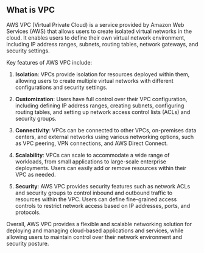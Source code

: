 ## What is VPC

AWS VPC (Virtual Private Cloud) is a service provided by Amazon Web Services (AWS) that allows users to create isolated virtual networks in the cloud. It enables users to define their own virtual network environment, including IP address ranges, subnets, routing tables, network gateways, and security settings.

Key features of AWS VPC include:

1. **Isolation**: VPCs provide isolation for resources deployed within them, allowing users to create multiple virtual networks with different configurations and security settings.

2. **Customization**: Users have full control over their VPC configuration, including defining IP address ranges, creating subnets, configuring routing tables, and setting up network access control lists (ACLs) and security groups.

3. **Connectivity**: VPCs can be connected to other VPCs, on-premises data centers, and external networks using various networking options, such as VPC peering, VPN connections, and AWS Direct Connect.

4. **Scalability**: VPCs can scale to accommodate a wide range of workloads, from small applications to large-scale enterprise deployments. Users can easily add or remove resources within their VPC as needed.

5. **Security**: AWS VPC provides security features such as network ACLs and security groups to control inbound and outbound traffic to resources within the VPC. Users can define fine-grained access controls to restrict network access based on IP addresses, ports, and protocols.

Overall, AWS VPC provides a flexible and scalable networking solution for deploying and managing cloud-based applications and services, while allowing users to maintain control over their network environment and security posture.







